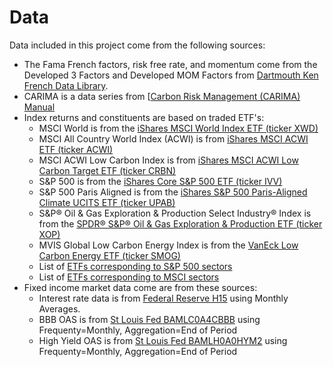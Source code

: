 # Data

Data included in this project come from the following sources:

* The Fama French factors, risk free rate, and momentum come from the Developed 3 Factors and Developed MOM Factors from [Dartmouth Ken French Data Library](http://mba.tuck.dartmouth.edu/pages/faculty/ken.french/data_library.html).
* CARIMA is a data series from [[Carbon Risk Management (CARIMA) Manual](https://assets.uni-augsburg.de/media/filer_public/ad/69/ad6906c0-cad0-493d-ba3d-1ec7fee5fb72/carima_manual_english.pdf)
* Index returns and constituents are based on traded ETF's:
    * MSCI World is from the [iShares MSCI World Index ETF (ticker XWD)](https://www.blackrock.com/ca/investors/en/products/239697/ishares-msci-world-index-etf)
    * MSCI All Country World Index (ACWI) is from [iShares MSCI ACWI ETF (ticker ACWI)](https://www.ishares.com/us/products/239600/ishares-msci-acwi-etf#/)
    * MSCI ACWI Low Carbon Index is from [iShares MSCI ACWI Low Carbon Target ETF (ticker CRBN)](https://www.ishares.com/us/products/271054/ishares-msci-acwi-low-carbon-target-etf)
    * S&P 500 is from the [iShares Core S&P 500 ETF (ticker IVV)](https://www.ishares.com/us/products/239726/ishares-core-sp-500-etf)
    * S&P 500 Paris Aligned is from the [iShares S&P 500 Paris-Aligned Climate UCITS ETF (ticker UPAB)](https://www.ishares.com/uk/individual/en/products/318387/ishares-s-p-500-paris-aligned-climate-ucits-etf)
    * S&P® Oil & Gas Exploration & Production Select Industry® Index is from the [SPDR® S&P® Oil & Gas Exploration & Production ETF (ticker XOP)](https://www.ssga.com/us/en/intermediary/etfs/funds/spdr-sp-oil-gas-exploration-production-etf-xop)
    * MVIS Global Low Carbon Energy Index is from the [VanEck Low Carbon Energy ETF (ticker SMOG)](https://www.vaneck.com/us/en/investments/low-carbon-energy-etf-smog/)
    * List of [ETFs corresponding to S&P 500 sectors](https://www.sectorspdr.com/sectorspdr/)
    * List of [ETFs corresponding to MSCI sectors](https://www.msci.com/documents/1296102/1360895/MSCI-Exchange-Traded-Products-ETFs-Based-on-MSCI-Indexes-Q4-2018.pdf/4a82c677-0fe4-12f0-1be2-26076423f862) 
* Fixed income market data come are from these sources:
    * Interest rate data is from [Federal Reserve H15](https://www.federalreserve.gov/datadownload/Choose.aspx?rel=H15) using Monthly Averages. 
    * BBB OAS is from [St Louis Fed BAMLC0A4CBBB](https://fred.stlouisfed.org/series/BAMLC0A4CBBB/downloaddata) using Frequenty=Monthly, Aggregation=End of Period 
    * High Yield OAS is from [St Louis Fed BAMLH0A0HYM2](https://fred.stlouisfed.org/series/BAMLH0A0HYM2/downloaddata) using Frequenty=Monthly, Aggregation=End of Period																		

